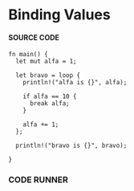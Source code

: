 # Binding Values

#### SOURCE CODE

```rust, noplayground, EXAMPLE1
fn main() {
  let mut alfa = 1;

  let bravo = loop {
    println!("alfa is {}", alfa);

    if alfa == 10 {
      break alfa;
    }

    alfa += 1;
  };

  println!("bravo is {}", bravo);

}
```

### CODE RUNNER

```rust, editable, CODE1

```
